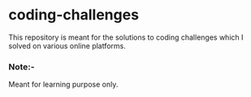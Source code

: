 # coding-challenges
This repository is meant for the solutions to coding challenges which I solved on various online platforms.

### Note:- 
Meant for learning purpose only.
